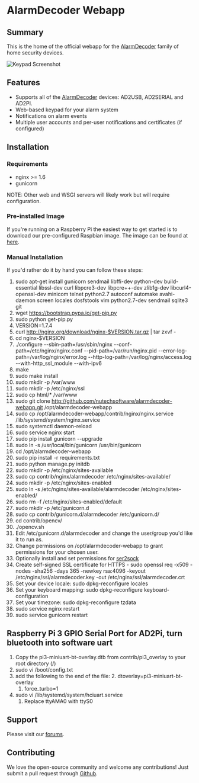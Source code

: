 # AlarmDecoder Webapp

## Summary

This is the home of the official webapp for the [AlarmDecoder](http://www.alarmdecoder.com) family of home security devices.

![Keypad Screenshot](http://github.com/nutechsoftware/alarmdecoder-webapp/raw/master/screenshot.png "Keypad Screenshot")

## Features

- Supports all of the [AlarmDecoder](http://www.alarmdecoder.com) devices: AD2USB, AD2SERIAL and AD2PI.
- Web-based keypad for your alarm system
- Notifications on alarm events
- Multiple user accounts and per-user notifications and certificates (if configured)

## Installation

### Requirements

- nginx >= 1.6
- gunicorn

NOTE: Other web and WSGI servers will likely work but will require configuration.

### Pre-installed Image

If you're running on a Raspberry Pi the easiest way to get started is to download our pre-configured Raspbian image.  The image can be found at [here](http://www.alarmdecoder.com/wiki/index.php/Raspberry_Pi).

### Manual Installation

If you'd rather do it by hand you can follow these steps:

1. sudo apt-get install gunicorn sendmail libffi-dev python-dev build-essential libssl-dev curl libpcre3-dev libpcre++-dev zlib1g-dev libcurl4-openssl-dev minicom telnet python2.7 autoconf automake avahi-daemon screen locales dosfstools vim python2.7-dev sendmail sqlite3 git
2. wget https://bootstrap.pypa.io/get-pip.py
3. sudo python get-pip.py
4. VERSION=1.7.4
5. curl http://nginx.org/download/nginx-$VERSION.tar.gz | tar zxvf -
6. cd nginx-$VERSION
7. ./configure --sbin-path=/usr/sbin/nginx --conf-path=/etc/nginx/nginx.conf --pid-path=/var/run/nginx.pid --error-log-path=/var/log/nginx/error.log --http-log-path=/var/log/nginx/access.log --with-http_ssl_module --with-ipv6
8. make
9. sudo make install
10. sudo mkdir -p /var/www
11. sudo mkdir -p /etc/nginx/ssl
11. sudo cp html/* /var/www
12. sudo git clone http://github.com/nutechsoftware/alarmdecoder-webapp.git /opt/alarmdecoder-webapp
13. sudo cp /opt/alarmdecoder-webapp/contrib/nginx/nginx.service /lib/systemd/system/nginx.service
14. sudo systemctl daemon-reload
15. sudo service nginx start
16. sudo pip install gunicorn --upgrade
17. sudo ln -s /usr/local/bin/gunicorn /usr/bin/gunicorn
18. cd /opt/alarmdecoder-webapp
19. sudo pip install -r requirements.txt
20. sudo python manage.py initdb
21. sudo mkdir -p /etc/nginx/sites-available
22. sudo cp contrib/nginx/alarmdecoder /etc/nginx/sites-available/
23. sudo mkdir -p /etc/nginx/sites-enabled
24. sudo ln -s /etc/nginx/sites-available/alarmdecoder /etc/nginx/sites-enabled/
25. sudo rm -f /etc/nginx/sites-enabled/default
26. sudo mkdir -p /etc/gunicorn.d
27. sudo cp contrib/gunicorn.d/alarmdecoder /etc/gunicorn.d/
28. cd contrib/opencv/
29. ./opencv.sh
30. Edit /etc/gunicorn.d/alarmdecoder and change the user/group you'd like it to run as.
31. Change permissions on /opt/alarmdecoder-webapp to grant permissions for your chosen user.
32. Optionally install and set permissions for [ser2sock](http://github.com/alarmdecoder/ser2sock.git)
33. Create self-signed SSL certificate for HTTPS - sudo openssl req -x509 -nodes -sha256 -days 365 -newkey rsa:4096 -keyout /etc/nginx/ssl/alarmdecoder.key -out /etc/nginx/ssl/alarmdecoder.crt
34. Set your device locale:  sudo dpkg-reconfigure locales
35. Set your keyboard mapping: sudo dpkg-reconfigure keyboard-configuration
36. Set your timezone: sudo dpkg-reconfigure tzdata
37. sudo service nginx restart
38. sudo service gunicorn restart

## Raspberry Pi 3 GPIO Serial Port for AD2Pi, turn bluetooth into software uart

1. Copy the pi3-miniuart-bt-overlay.dtb from contrib/pi3_overlay to your root directory (/)
2. sudo vi /boot/config.txt
3. add the following to the end of the file:
    2. dtoverlay=pi3-miniuart-bt-overlay
    1. force_turbo=1
4. sudo vi /lib/systemd/system/hciuart.service
    1. Replace ttyAMA0 with ttyS0

## Support

Please visit our [forums](http://www.alarmdecoder.com/forums/).

## Contributing

We love the open-source community and welcome any contributions!  Just submit a pull request through [Github](http://github.com).
